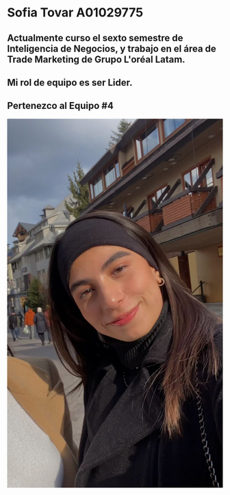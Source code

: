 # Sofia Tovar A01029775
## Actualmente curso el sexto semestre de Inteligencia de Negocios, y trabajo en el área de Trade Marketing de Grupo L'oréal Latam.
## Mi rol de equipo es ser Lider.
## Pertenezco al Equipo #4
![Github Logo](.\Imagenes/FotoPerfil.jpeg)
